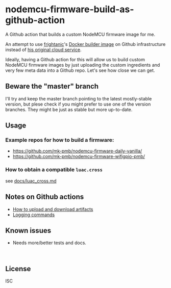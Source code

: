 ﻿
<!--#echo json="package.json" key="name" underline="=" -->
nodemcu-firmware-build-as-github-action
=======================================
<!--/#echo -->

<!--#echo json="package.json" key="description" -->
A Github action that builds a custom NodeMCU firmware image for me.
<!--/#echo -->


An attempt to use
[frightanic](https://frightanic.com/)'s
[Docker builder image](https://github.com/marcelstoer/docker-nodemcu-build)
on Github infrastructure instead of
[his original cloud service](https://nodemcu-build.com/).

Ideally, having a Github action for this will allow us to build custom
NodeMCU firmware images by just uploading the custom ingredients and
very few meta data into a Github repo. Let's see how close we can get.


Beware the "master" branch
--------------------------

I'll try and keep the master branch pointing to the latest mostly-stable
version, but plese check if you might prefer to use one of the version
branches. They might be just as stable but more up-to-date.



Usage
-----

### Example repos for how to build a firmware:

* https://github.com/mk-pmb/nodemcu-firmware-daily-vanilla/
* https://github.com/mk-pmb/nodemcu-firmware-wifigpio-pmb/

### How to obtain a compatible `luac.cross`

see [docs/luac_cross.md](docs/luac_cross.md)



Notes on Github actions
-----------------------

* [How to upload and download artifacts](https://help.github.com/en/actions/automating-your-workflow-with-github-actions/persisting-workflow-data-using-artifacts#passing-data-between-jobs-in-a-workflow)
* [Logging commands](https://help.github.com/en/actions/automating-your-workflow-with-github-actions/development-tools-for-github-actions#logging-commands)



Known issues
------------

* Needs more/better tests and docs.







<!--#toc stop="scan" -->
&nbsp;


License
-------
<!--#echo json="package.json" key=".license" -->
ISC
<!--/#echo -->
